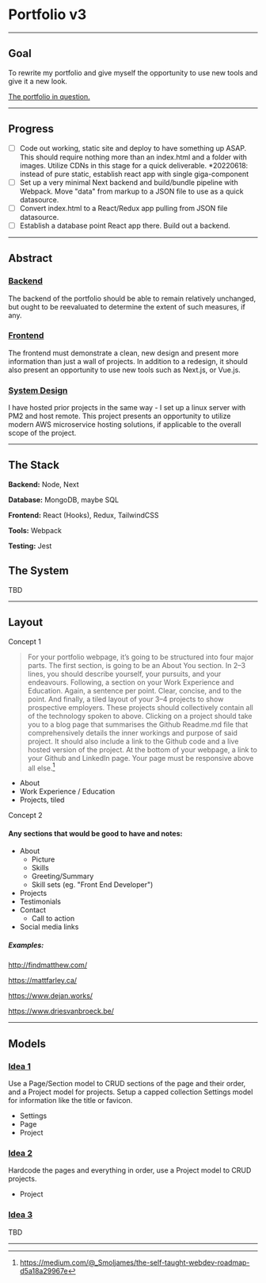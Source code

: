 # Portfolio v3
---
## Goal
To rewrite my portfolio and give myself the opportunity to use new tools and give it a new look.

[The portfolio in question.](https://zalong.dev)

---
## Progress
- [ ] Code out working, static site and deploy to have something up ASAP. This should require nothing more than an index.html and a folder with images. Utilize CDNs in this stage for a quick deliverable. *20220618: instead of pure static, establish react app with single giga-component
- [ ] Set up a very minimal Next backend and build/bundle pipeline with Webpack. Move "data" from markup to a JSON file to use as a quick datasource.
- [ ] Convert index.html to a React/Redux app pulling from JSON file datasource.
- [ ] Establish a database point React app there. Build out a backend.

---
## Abstract

### <u>Backend</u>
The backend of the portfolio should be able to remain relatively unchanged, but ought to be reevaluated to determine the extent of such measures, if any.

### <u>Frontend</u>
The frontend must demonstrate a clean, new design and present more information than just a wall of projects. In addition to a redesign, it should also present an opportunity to use new tools such as Next.js, or Vue.js.

### <u>System Design</u>
I have hosted prior projects in the same way - I set up a linux server with PM2 and host remote. This project presents an opportunity to utilize modern AWS microservice hosting solutions, if applicable to the overall scope of the project.

---
## The Stack
**Backend:** Node, Next

**Database:** MongoDB, maybe SQL

**Frontend:** React (Hooks), Redux, TailwindCSS

**Tools:** Webpack

**Testing:** Jest

## The System
TBD

---
## Layout
Concept 1

> For your portfolio webpage, it’s going to be structured into four major parts. The first section, is going to be an About You section. In 2–3 lines, you should describe yourself, your pursuits, and your endeavours. Following, a section on your Work Experience and Education. Again, a sentence per point. Clear, concise, and to the point. And finally, a tiled layout of your 3–4 projects to show prospective employers. These projects should collectively contain all of the technology spoken to above. Clicking on a project should take you to a blog page that summarises the Github Readme.md file that comprehensively details the inner workings and purpose of said project. It should also include a link to the Github code and a live hosted version of the project. At the bottom of your webpage, a link to your Github and LinkedIn page. Your page must be responsive above all else.[^1]

- About
- Work Experience / Education
- Projects, tiled

Concept 2

#### Any sections that would be good to have and notes:
- About
  - Picture
  - Skills
  - Greeting/Summary
  - Skill sets (eg. "Front End Developer")
- Projects
- Testimonials
- Contact
  - Call to action
- Social media links

##### Examples:
http://findmatthew.com/

https://mattfarley.ca/

https://www.dejan.works/

https://www.driesvanbroeck.be/


---
## Models

### <u>Idea 1</u>
Use a Page/Section model to CRUD sections of the page and their order, and a Project model for projects. Setup a capped collection Settings model for information like the title or favicon.
- Settings
- Page
- Project

### <u>Idea 2</u>
Hardcode the pages and everything in order, use a Project model to CRUD projects.
- Project

### <u>Idea 3</u>
TBD

---

[^1]: https://medium.com/@_Smoljames/the-self-taught-webdev-roadmap-d5a18a29967e
